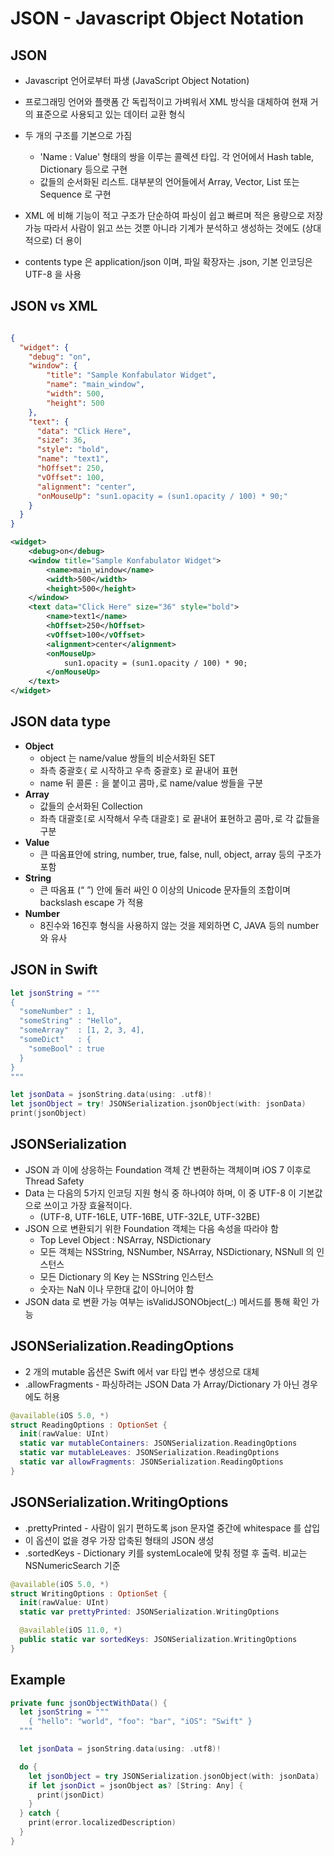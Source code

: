 # JSON - Javascript Object Notation

## JSON
- Javascript 언어로부터 파생 (JavaScript Object Notation)
- 프로그래밍 언어와 플랫폼 간 독립적이고 가벼워서 XML 방식을 대체하여 현재 거의 표준으로 사용되고 있는 데이터 교환 형식
- 두 개의 구조를 기본으로 가짐
  - 'Name : Value' 형태의 쌍을 이루는 콜렉션 타입. 각 언어에서 Hash table, Dictionary 등으로 구현
  - 값들의 순서화된 리스트. 대부분의 언어들에서 Array, Vector, List 또는 Sequence 로 구현

- XML 에 비해 기능이 적고 구조가 단순하여 파싱이 쉽고 빠르며 적은 용량으로 저장 가능 따라서 사람이 읽고 쓰는 것뿐 아니라 기계가 분석하고 생성하는 것에도 (상대적으로) 더 용이
- contents type 은 application/json 이며, 파일 확장자는 .json, 기본 인코딩은 UTF-8 을 사용

## JSON vs XML
```json

{
  "widget": {
    "debug": "on",
    "window": {
        "title": "Sample Konfabulator Widget",
        "name": "main_window",
        "width": 500,
        "height": 500
    },
    "text": {
      "data": "Click Here",
      "size": 36,
      "style": "bold",
      "name": "text1",
      "hOffset": 250,
      "vOffset": 100,
      "alignment": "center",
      "onMouseUp": "sun1.opacity = (sun1.opacity / 100) * 90;"
    }
  }
}
```
```XML
<widget>
    <debug>on</debug>
    <window title="Sample Konfabulator Widget">
        <name>main_window</name>
        <width>500</width>
        <height>500</height>
    </window>
    <text data="Click Here" size="36" style="bold">
        <name>text1</name>
        <hOffset>250</hOffset>
        <vOffset>100</vOffset>
        <alignment>center</alignment>
        <onMouseUp>
            sun1.opacity = (sun1.opacity / 100) * 90;
        </onMouseUp>
    </text>
</widget>
```

## JSON data type
- **Object**
  - object 는 name/value 쌍들의 비순서화된 SET
  - 좌측 중괄호`{` 로 시작하고 우측 중괄호`}` 로 끝내어 표현
  - name 뒤 콜론 `:` 을 붙이고 콤마`,`로 name/value 쌍들을 구분
- **Array**
  - 값들의 순서화된 Collection
  - 좌측 대괄호`[`로 시작해서 우측 대괄호`]` 로 끝내어 표현하고 콤마`,`로 각 값들을 구분
- **Value**
  - 큰 따옴표안에 string, number, true, false, null, object, array 등의 구조가 포함
- **String**
  - 큰 따옴표 (“ ”) 안에 둘러 싸인 0 이상의 Unicode 문자들의 조합이며 backslash escape 가 적용
- **Number**
  - 8진수와 16진후 형식을 사용하지 않는 것을 제외하면 C, JAVA 등의 number 와 유사

## JSON in Swift
```Swift
let jsonString = """
{
  "someNumber" : 1,
  "someString" : "Hello",
  "someArray"  : [1, 2, 3, 4],
  "someDict"   : {
    "someBool" : true
  }
}
"""

let jsonData = jsonString.data(using: .utf8)!
let jsonObject = try! JSONSerialization.jsonObject(with: jsonData)
print(jsonObject)
```

## JSONSerialization
- JSON 과 이에 상응하는 Foundation 객체 간 변환하는 객체이며 iOS 7 이후로 Thread Safety
- Data 는 다음의 5가지 인코딩 지원 형식 중 하나여야 하며, 이 중 UTF-8 이 기본값으로 쓰이고 가장 효율적이다.
  - (UTF-8, UTF-16LE, UTF-16BE, UTF-32LE, UTF-32BE)
- JSON 으로 변환되기 위한 Foundation 객체는 다음 속성을 따라야 함
  - Top Level Object : NSArray, NSDictionary
  - 모든 객체는 NSString, NSNumber, NSArray, NSDictionary, NSNull 의 인스턴스
  - 모든 Dictionary 의 Key 는 NSString 인스턴스
  - 숫자는 NaN 이나 무한대 값이 아니어야 함
- JSON data 로 변환 가능 여부는 isValidJSONObject(_:) 메서드를 통해 확인 가능

## JSONSerialization.ReadingOptions
- 2 개의 mutable 옵션은 Swift 에서 var 타입 변수 생성으로 대체
- .allowFragments - 파싱하려는 JSON Data 가 Array/Dictionary 가 아닌 경우에도 허용

```Swift
@available(iOS 5.0, *)
struct ReadingOptions : OptionSet {
  init(rawValue: UInt)
  static var mutableContainers: JSONSerialization.ReadingOptions
  static var mutableLeaves: JSONSerialization.ReadingOptions
  static var allowFragments: JSONSerialization.ReadingOptions
}
```

## JSONSerialization.WritingOptions
- .prettyPrinted - 사람이 읽기 편하도록 json 문자열 중간에 whitespace 를 삽입
- 이 옵션이 없을 경우 가장 압축된 형태의 JSON 생성
- .sortedKeys - Dictionary 키를 systemLocale에 맞춰 정렬 후 출력. 비교는 NSNumericSearch 기준

```Swift
@available(iOS 5.0, *)
struct WritingOptions : OptionSet {
  init(rawValue: UInt)
  static var prettyPrinted: JSONSerialization.WritingOptions

  @available(iOS 11.0, *)
  public static var sortedKeys: JSONSerialization.WritingOptions
}
```

## Example
```Swift
private func jsonObjectWithData() {
  let jsonString = """
    { "hello": "world", "foo": "bar", "iOS": "Swift" }
  """

  let jsonData = jsonString.data(using: .utf8)!

  do {
    let jsonObject = try JSONSerialization.jsonObject(with: jsonData)
    if let jsonDict = jsonObject as? [String: Any] {
      print(jsonDict)
    }
  } catch {
    print(error.localizedDescription)
  }
}
```
